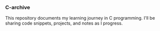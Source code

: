 ### C-archive

This repository documents my learning journey in C programming. I'll be sharing code snippets, projects, and notes as I progress.
